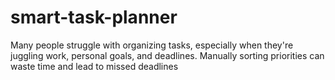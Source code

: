 # smart-task-planner
Many people struggle with organizing tasks, especially when they're juggling work, personal goals, and deadlines. Manually sorting priorities can waste time and lead to missed deadlines
